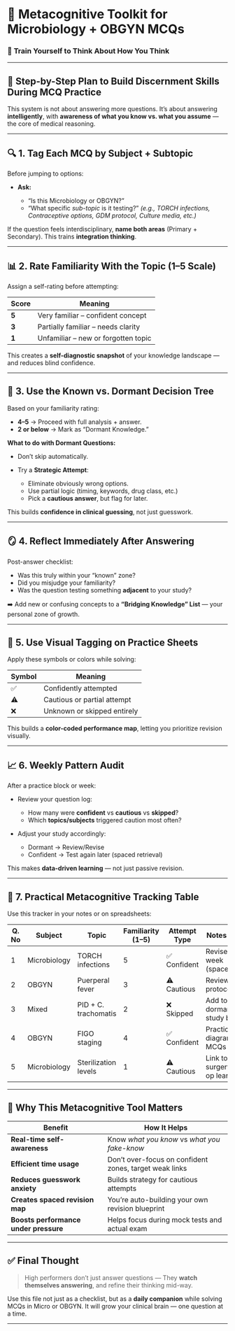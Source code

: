 # 🧠 Metacognitive Toolkit for Microbiology + OBGYN MCQs

### 🎯 **Train Yourself to Think About How You Think**

---

## 🔁 Step-by-Step Plan to Build **Discernment Skills** During MCQ Practice

This system is not about answering more questions.
It’s about answering **intelligently**, with **awareness of what you know vs. what you assume** — the core of medical reasoning.

---

## 🔍 1. **Tag Each MCQ by Subject + Subtopic**

Before jumping to options:

* **Ask:**

  * “Is this Microbiology or OBGYN?”
  * “What specific *sub-topic* is it testing?”
    *(e.g., TORCH infections, Contraceptive options, GDM protocol, Culture media, etc.)*

If the question feels interdisciplinary, **name both areas** (Primary + Secondary). This trains **integration thinking**.

---

## 📊 2. **Rate Familiarity With the Topic (1–5 Scale)**

Assign a self-rating before attempting:

| Score | Meaning                             |
| ----- | ----------------------------------- |
| **5** | Very familiar – confident concept   |
| **3** | Partially familiar – needs clarity  |
| **1** | Unfamiliar – new or forgotten topic |

This creates a **self-diagnostic snapshot** of your knowledge landscape — and reduces blind confidence.

---

## 🧭 3. **Use the Known vs. Dormant Decision Tree**

Based on your familiarity rating:

* **4–5** → Proceed with full analysis + answer.
* **2 or below** → Mark as “Dormant Knowledge.”

**What to do with Dormant Questions:**

* Don’t skip automatically.
* Try a **Strategic Attempt**:

  * Eliminate obviously wrong options.
  * Use partial logic (timing, keywords, drug class, etc.)
  * Pick a **cautious answer**, but flag for later.

This builds **confidence in clinical guessing**, not just guesswork.

---

## 🪞 4. **Reflect Immediately After Answering**

Post-answer checklist:

* Was this truly within your “known” zone?
* Did you misjudge your familiarity?
* Was the question testing something **adjacent** to your study?

➡️ Add new or confusing concepts to a **“Bridging Knowledge” List** — your personal zone of growth.

---

## 🎨 5. **Use Visual Tagging on Practice Sheets**

Apply these symbols or colors while solving:

| Symbol | Meaning                     |
| ------ | --------------------------- |
| ✅      | Confidently attempted       |
| ⚠️     | Cautious or partial attempt |
| ❌      | Unknown or skipped entirely |

This builds a **color-coded performance map**, letting you prioritize revision visually.

---

## 📈 6. **Weekly Pattern Audit**

After a practice block or week:

* Review your question log:

  * How many were **confident** vs **cautious** vs **skipped**?
  * Which **topics/subjects** triggered caution most often?
* Adjust your study accordingly:

  * Dormant → Review/Revise
  * Confident → Test again later (spaced retrieval)

This makes **data-driven learning** — not just passive revision.

---

## 🧩 7. **Practical Metacognitive Tracking Table**

Use this tracker in your notes or on spreadsheets:

| Q. No | Subject      | Topic                | Familiarity (1–5) | Attempt Type | Notes / Plan                    |
| ----- | ------------ | -------------------- | ----------------- | ------------ | ------------------------------- |
| 1     | Microbiology | TORCH infections     | 5                 | ✅ Confident  | Revise in 1 week (spaced)       |
| 2     | OBGYN        | Puerperal fever      | 3                 | ⚠️ Cautious  | Review Abx protocols            |
| 3     | Mixed        | PID + C. trachomatis | 2                 | ❌ Skipped    | Add to dormant → study basics   |
| 4     | OBGYN        | FIGO staging         | 4                 | ✅ Confident  | Practice with diagram MCQs      |
| 5     | Microbiology | Sterilization levels | 1                 | ⚠️ Cautious  | Link to surgery/pre-op learning |

---

## 🧠 Why This Metacognitive Tool Matters

| Benefit                               | How It Helps                                           |
| ------------------------------------- | ------------------------------------------------------ |
| **Real-time self-awareness**          | Know *what you know* vs *what you fake-know*           |
| **Efficient time usage**              | Don’t over-focus on confident zones, target weak links |
| **Reduces guesswork anxiety**         | Builds strategy for cautious attempts                  |
| **Creates spaced revision map**       | You’re auto-building your own revision blueprint       |
| **Boosts performance under pressure** | Helps focus during mock tests and actual exam          |

---

## ✅ Final Thought

> High performers don’t just answer questions —
> They **watch themselves answering**, and refine their thinking mid-way.

Use this file not just as a checklist, but as a **daily companion** while solving MCQs in Micro or OBGYN. It will grow your clinical brain — one question at a time.

---

